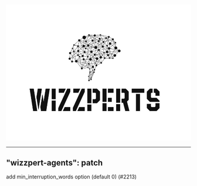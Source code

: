 ![Wizzpert Logo](wizzpert-plugins/assets/logo.png)

---
"wizzpert-agents": patch
---

add min_interruption_words option (default 0) (#2213)
